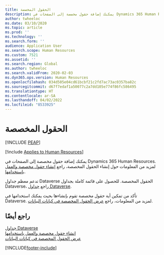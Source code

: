 ```yaml
---
title: الحقول المخصصة
description: يمكنك إضافة حقول مخصصة إلى الصفحات في Dynamics 365 Human Resources.
author: twheeloc
ms.date: 03/10/2020
ms.topic: article
ms.prod: ''
ms.technology: ''
ms.search.form: ''
audience: Application User
ms.search.scope: Human Resources
ms.custom: 7521
ms.assetid: ''
ms.search.region: Global
ms.author: twheeloc
ms.search.validFrom: 2020-02-03
ms.dyn365.ops.version: Human Resources
ms.openlocfilehash: 034d505e04cd61bcbf21c2fd7ac73ac0357ba82c
ms.sourcegitcommit: d67f7edaf1a50077c2a7dd105e774f86fc586495
ms.translationtype: HT
ms.contentlocale: ar-SA
ms.lasthandoff: 04/02/2022
ms.locfileid: "8533925"
---
```

# <a name="custom-fields"></a>الحقول المخصصة


[!INCLUDE [PEAP](../includes/peap-1.md)]

[!include [Applies to Human Resources](../includes/applies-to-hr.md)]



يمكنك إضافة حقول مخصصة إلى الصفحات في Dynamics 365 Human Resources. لمزيد من المعلومات حول إنشاء الحقول المخصصة، راجع [‏‫إنشاء حقول مخصصة والعمل باستخدامها‬](/dynamics365/unified-operations/fin-and-ops/get-started/user-defined-fields).

تدعم معظم جداول Dataverse الحقول المخصصة. للحصول على قائمة كاملة بجداول Dataverse، راجع [جداول Dataverse](./hr-developer-entities.md). 

تأكد من تمكين أية حقول مخصصة تقوم بإنشاءها بحيث يمكنك استخدامها في Dataverse. لمزيد من المعلومات، راجع [‏‫عرض الحقول المخصصة في كيانات البيانات‬](/dynamics365/unified-operations/fin-and-ops/get-started/user-defined-fields#exposing-custom-fields-on-data-entities).

## <a name="see-also"></a>راجع أيضًا

[جداول Dataverse](./hr-developer-entities.md)</br>
[إنشاء حقول مخصصة والعمل باستخدامها](/dynamics365/unified-operations/fin-and-ops/get-started/user-defined-fields)</br>
[عرض الحقول المخصصة في كيانات البيانات](/dynamics365/unified-operations/fin-and-ops/get-started/user-defined-fields#exposing-custom-fields-on-data-entities)

[!INCLUDE[footer-include](../includes/footer-banner.md)]
